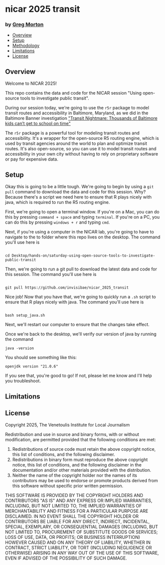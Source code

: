 # nicar 2025 transit 

### by [Greg Morton](mailto:greg.morton@thebaltimorebanner.com)

- [Overview](#overview)
- [Setup](#data)
- [Methodology](#method)
- [Limitations](#limitations)
- [License](#license)

## Overview

<a id="method"></a>

Welcome to NICAR 2025! 

This repo contains the data and code for the NICAR session "Using open-source tools to investigate public transit".

During our session today, we're going to use the `r5r` package to model transit routes and accessibility in Baltimore, Maryland, as we did in the Baltimore Banner investigation ["Transit Nightmare: Thousands of Baltimore kids can’t get to school on time"](https://www.thebaltimorebanner.com/education/k-12-schools/baltimore-city-school-buses-HF3HHWC67ZF7BCRJ66WMB3VWDI/)

The `r5r` package is a powerful tool for modeling transit routes and accessibility. It's a wrapper for the open-source R5 routing engine, which is used by transit agencies around the world to plan and optimize transit routes. It's also open-source, so you can use it to model transit routes and accessibility in your own city without having to rely on proprietary software or pay for expensive data.

## Setup

Okay this is going to be a little tough. We're going to begin by using a `git pull` command to download the data and code for this session. Why? Because there's a script we need here to ensure that R plays nicely with java, which is required to run the R5 routing engine.

First, we're going to open a terminal window. If you're on a Mac, you can do this by pressing `command + space` and typing `terminal`. If you're on a PC, you can do this by pressing `windows + r` and typing `cmd`.

Next, if you're using a computer in the NICAR lab, you're going to have to navigate to the to folder where this repo lives on the desktop. The command you'll use here is

```

cd Desktop/hands-on/saturday-using-open-source-tools-to-investigate-public-transit

```

Then, we're going to run a git pull to download the latest data and code for this session. The command you'll use here is

```

git pull https://github.com/invisibae/nicar_2025_transit

```

Nice job! Now that you have that, we're going to quickly run a `.sh` script to ensure that R plays nicely with java. The command you'll use here is

```

bash setup_java.sh

```

Next, we'll restart our computer to ensure that the changes take effect.

Once we're back to the desktop, we'll verify our version of java by running the command

```
java -version

```

You should see something like this:

```
openjdk version "21.0.6" 

```

If you see that, you're good to go! If not, please let me know and I'll help you troubleshoot.


<a id="limitations"></a>

## Limitations

<a id="license"></a>

## License

Copyright 2025, The Venetoulis Institute for Local Journalism

Redistribution and use in source and binary forms, with or without modification, are permitted provided that the following conditions are met:

1. Redistributions of source code must retain the above copyright notice, this list of conditions, and the following disclaimer.
2. Redistributions in binary form must reproduce the above copyright notice, this list of conditions, and the following disclaimer in the documentation and/or other materials provided with the distribution.
3. Neither the name of the copyright holder nor the names of its contributors may be used to endorse or promote products derived from this software without specific prior written permission.

THIS SOFTWARE IS PROVIDED BY THE COPYRIGHT HOLDERS AND CONTRIBUTORS "AS IS" AND ANY EXPRESS OR IMPLIED WARRANTIES, INCLUDING, BUT NOT LIMITED TO, THE IMPLIED WARRANTIES OF MERCHANTABILITY AND FITNESS FOR A PARTICULAR PURPOSE ARE DISCLAIMED. IN NO EVENT SHALL THE COPYRIGHT HOLDER OR CONTRIBUTORS BE LIABLE FOR ANY DIRECT, INDIRECT, INCIDENTAL, SPECIAL, EXEMPLARY, OR CONSEQUENTIAL DAMAGES (INCLUDING, BUT NOT LIMITED TO, PROCUREMENT OF SUBSTITUTE GOODS OR SERVICES; LOSS OF USE, DATA, OR PROFITS; OR BUSINESS INTERRUPTION) HOWEVER CAUSED AND ON ANY THEORY OF LIABILITY, WHETHER IN CONTRACT, STRICT LIABILITY, OR TORT (INCLUDING NEGLIGENCE OR OTHERWISE) ARISING IN ANY WAY OUT OF THE USE OF THIS SOFTWARE, EVEN IF ADVISED OF THE POSSIBILITY OF SUCH DAMAGE.

